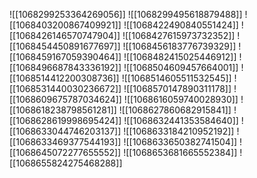 ![[1068299253364269056]]
![[1068299495618879488]]
![[1068403200867409921]]
![[1068422490840551424]]
![[1068426146570747904]]
![[1068427615973732352]]
![[1068454450891677697]]
![[1068456183776739329]]
![[1068459167059390464]]
![[1068482415025446912]]
![[1068496687843336192]]
![[1068504609457664001]]
![[1068514412200308736]]
![[1068514605511532545]]
![[1068531440030236672]]
![[1068570147890311178]]
![[1068609675787034624]]
![[1068616059740028930]]
![[1068618238798561281]]
![[1068627860682915841]]
![[1068628619998695424]]
![[1068632441353584640]]
![[1068633044746203137]]
![[1068633184210952192]]
![[1068633469377544193]]
![[1068633650382741504]]
![[1068645072277655552]]
![[1068653681665552384]]
![[1068655824275468288]]
